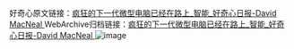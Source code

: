好奇心原文链接：[疯狂的下一代微型电脑已经在路上_智能_好奇心日报-David MacNeal ](https://www.qdaily.com/articles/9190.html)
WebArchive归档链接：[疯狂的下一代微型电脑已经在路上_智能_好奇心日报-David MacNeal ](http://web.archive.org/web/20190623153910/https://www.qdaily.com/articles/9190.html)
![image](http://ww3.sinaimg.cn/large/007d5XDpgy1g3veu458obj30u01lwe10)